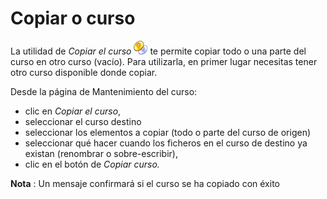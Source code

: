 # Copiar o curso

La utilidad de _Copiar el curso_ ![](../../.gitbook/assets/graphics332%20%284%29.gif) te permite copiar todo o una parte del curso en otro curso \(vacío\). Para utilizarla, en primer lugar necesitas tener otro curso disponible donde copiar.

Desde la página de Mantenimiento del curso:

* clic en _Copiar el curso_,
* seleccionar el curso destino
* seleccionar los elementos a copiar \(todo o parte del curso de origen\)
* seleccionar qué hacer cuando los ficheros en el curso de destino ya existan \(renombrar o sobre-escribir\),
* clic en el botón de _Copiar curso._

**Nota** : Un mensaje confirmará si el curso se ha copiado con éxito

